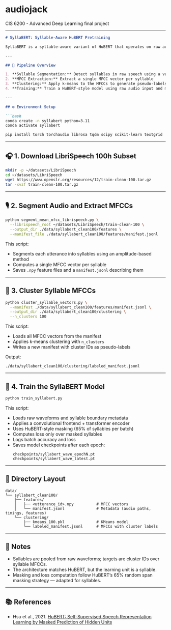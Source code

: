 # audiojack
CIS 6200 - Advanced Deep Learning final project

---

```markdown
# SyllaBERT: Syllable-Aware HuBERT Pretraining

SyllaBERT is a syllable-aware variant of HuBERT that operates on raw audio and predicts discrete pseudo-labels over syllables rather than fixed frames. This enables more linguistically grounded modeling of spoken language with better data and parameter efficiency.

---

## 🧱 Pipeline Overview

1. **Syllable Segmentation:** Detect syllables in raw speech using a valley-peak-valley heuristic over a modulation-based amplitude envelope  
2. **MFCC Extraction:** Extract a single MFCC vector per syllable  
3. **Clustering:** Apply k-means to the MFCCs to generate pseudo-labels  
4. **Training:** Train a HuBERT-style model using raw audio input and masked syllable-label prediction

---

## ⚙️ Environment Setup

```bash
conda create -n syllabert python=3.11
conda activate syllabert

pip install torch torchaudio librosa tqdm scipy scikit-learn textgrid
```

---

## 🎧 1. Download LibriSpeech 100h Subset

```bash
mkdir -p ~/datasets/LibriSpeech
cd ~/datasets/LibriSpeech
wget https://www.openslr.org/resources/12/train-clean-100.tar.gz
tar -xvzf train-clean-100.tar.gz
```

---

## 🎙 2. Segment Audio and Extract MFCCs

```bash
python segment_mean_mfcc_librispeech.py \
  --librispeech_root ~/datasets/LibriSpeech/train-clean-100 \
  --output_dir ./data/syllabert_clean100/features \
  --manifest_file ./data/syllabert_clean100/features/manifest.jsonl
```

This script:
- Segments each utterance into syllables using an amplitude-based method
- Computes a single MFCC vector per syllable
- Saves `.npy` feature files and a `manifest.jsonl` describing them

---

## 🔀 3. Cluster Syllable MFCCs

```bash
python cluster_syllable_vectors.py \
  --manifest ./data/syllabert_clean100/features/manifest.jsonl \
  --output_dir ./data/syllabert_clean100/clustering \
  --n_clusters 100
```

This script:
- Loads all MFCC vectors from the manifest
- Applies k-means clustering with `n_clusters`
- Writes a new manifest with cluster IDs as pseudo-labels

Output:
```
./data/syllabert_clean100/clustering/labeled_manifest.jsonl
```

---

## 🚀 4. Train the SyllaBERT Model

```bash
python train_syllabert.py
```

This script:
- Loads raw waveforms and syllable boundary metadata
- Applies a convolutional frontend + transformer encoder
- Uses HuBERT-style masking (65% of syllables per batch)
- Computes loss only over masked syllables
- Logs batch accuracy and loss
- Saves model checkpoints after each epoch:
  ```
  checkpoints/syllabert_wave_epochN.pt
  checkpoints/syllabert_wave_latest.pt
  ```

---

## 📂 Directory Layout

```
data/
└── syllabert_clean100/
    ├── features/
    │   ├── <utterance_id>.npy          # MFCC vectors
    │   └── manifest.jsonl              # Metadata (audio paths, timings, features)
    └── clustering/
        ├── kmeans_100.pkl              # KMeans model
        └── labeled_manifest.jsonl      # MFCCs with cluster labels
```

---

## 📒 Notes

- Syllables are pooled from raw waveforms; targets are cluster IDs over syllable MFCCs.
- The architecture matches HuBERT, but the learning unit is a syllable.
- Masking and loss computation follow HuBERT’s 65% random span masking strategy — adapted for syllables.

---

## 📚 References

- Hsu et al., 2021. [HuBERT: Self-Supervised Speech Representation Learning by Masked Prediction of Hidden Units](https://arxiv.org/abs/2106.07447)
```